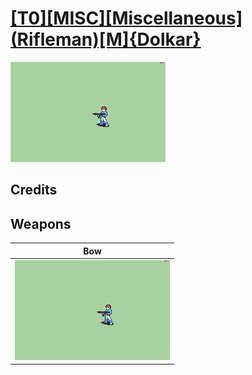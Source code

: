 # [\[T0\]\[MISC\]\[Miscellaneous\]\(Rifleman\)\[M\]{Dolkar}](./)

<img src="./5.%20Bow%20(Gun)/Bow_000.png" alt="[T0][MISC][Miscellaneous](Rifleman)[M]{Dolkar} standing" />

## Credits



## Weapons


|Bow |
|  :---: |
| <img alt="Bow animation" src="./5.%20Bow%20(Gun)/Bow.gif" /> |
